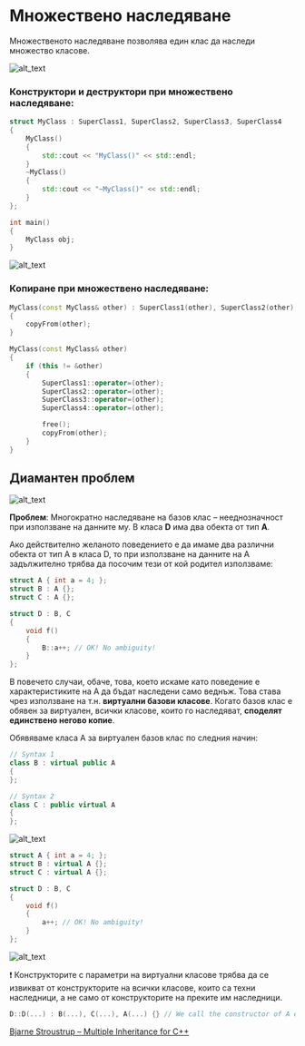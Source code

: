 # Множествено наследяване
Множественото наследяване позволява един клас да наследи множество класове.

![alt_text](https://github.com/MariaGrozdeva/Object-oriented_programming_FMI/blob/main/Sem_13/images/Multiple_Inheritance.png)

### Конструктори и деструктори при множествено наследяване:
```c++
struct MyClass : SuperClass1, SuperClass2, SuperClass3, SuperClass4
{
	MyClass()
	{
		std::cout << "MyClass()" << std::endl;
	}
	~MyClass()
	{
		std::cout << "~MyClass()" << std::endl;
	}
};

int main()
{
	MyClass obj;
}
```

![alt_text](https://github.com/MariaGrozdeva/Object-oriented_programming_FMI/blob/main/Sem_13/images/ConstrDestr-Multiple_Inheritance.png)

### Копиране при множествено наследяване:
```c++
MyClass(const MyClass& other) : SuperClass1(other), SuperClass2(other), SuperClass3(other), SuperClass4(other)
{
	copyFrom(other);
}

MyClass(const MyClass& other)
{
	if (this != &other)
	{
		SuperClass1::operator=(other);
		SuperClass2::operator=(other);
		SuperClass3::operator=(other);
		SuperClass4::operator=(other);

		free();
		copyFrom(other);
	}
}
```

## Диамантен проблем
![alt_text](https://github.com/MariaGrozdeva/Object-oriented_programming_FMI/blob/main/Sem_13/images/Diamond.jpg)

**Проблем**: Многократно наследяване на базов клас – нееднозначност при използване на данните му. В класа **D** има два обекта от тип **A**.

Ако действително желаното поведението е да имаме два различни обекта от тип А в класа D, то при използване на данните на А задължително трябва да посочим тези от кой родител използваме:

```c++
struct A { int a = 4; };
struct B : A {};
struct C : A {};

struct D : B, C 
{
	void f()
	{
		B::a++; // OK! No ambiguity!
	}
};
```

В повечето случаи, обаче, това, което искаме като поведение е характеристиките на А да бъдат наследени само веднъж. Това става чрез използване на т.н. **виртуални базови класове**. Когато базов клас е обявен за виртуален, всички класове, които го наследяват, **споделят единствено негово копие**.

Обявяваме класа A за виртуален базов клас по следния начин:
```c++
// Syntax 1
class B : virtual public A 
{
};

// Syntax 2
class C : public virtual A
{
};
``` 

![alt_text](https://github.com/MariaGrozdeva/Object-oriented_programming_FMI/blob/main/Sem_13/images/Multiple_Inheritance1.png)

```c++
struct A { int a = 4; };
struct B : virtual A {};
struct C : virtual A {};

struct D : B, C 
{
	void f()
	{
		a++; // OK! No ambiguity!
	}
};
```

![alt_text](https://github.com/MariaGrozdeva/Object-oriented_programming_FMI/blob/main/Sem_13/images/Multiple_Inheritance2.png)

❗ Конструкторите с параметри на виртуални класове трябва да се извикват от конструкторите на всички класове, които са техни наследници, а не само от конструкторите на преките им наследници.

```c++
D::D(...) : B(...), C(...), A(...) {} // We call the constructor of A explicitly.
```

[Bjarne Stroustrup – Multiple Inheritance for C++](https://www.usenix.org/legacy/publications/compsystems/1989/fall_stroustrup.pdf)